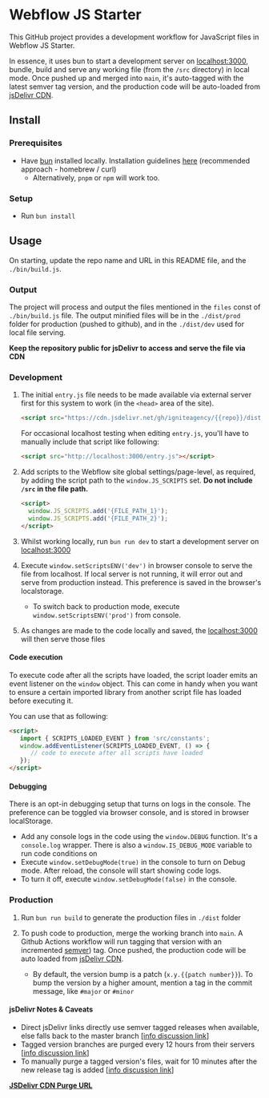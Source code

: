 # Webflow JS Starter

This GitHub project provides a development workflow for JavaScript files in Webflow JS Starter.

In essence, it uses bun to start a development server on [localhost:3000](http://localhost:3000), bundle, build and serve any working file (from the `/src` directory) in local mode. Once pushed up and merged into `main`, it's auto-tagged with the latest semver tag version, and the production code will be auto-loaded from [jsDelivr CDN](https://www.jsdelivr.com/).

## Install

### Prerequisites

- Have [bun](https://bun.sh/) installed locally. Installation guidelines [here](https://bun.sh/docs/installation) (recommended approach - homebrew / curl)
   - Alternatively, `pnpm` or `npm` will work too.

### Setup

- Run `bun install`

## Usage

On starting, update the repo name and URL in this README file, and the `./bin/build.js`.

### Output

The project will process and output the files mentioned in the `files` const of `./bin/build.js` file. The output minified files will be in the `./dist/prod` folder for production (pushed to github), and in the `./dist/dev` used for local file serving.

**Keep the repository public for jsDelivr to access and serve the file via CDN**

### Development

1. The initial `entry.js` file needs to be made available via external server first for this system to work (in the `<head>` area of the site).

   ```html
   <script src="https://cdn.jsdelivr.net/gh/igniteagency/{{repo}}/dist/prod/entry.js"></script>
   ```

   For occasional localhost testing when editing `entry.js`, you'll have to manually include that script like following:
   ```html
   <script src="http://localhost:3000/entry.js"></script>
   ```

2. Add scripts to the Webflow site global settings/page-level, as required, by adding the script path to the `window.JS_SCRIPTS` set. **Do not include `/src` in the file path.**

   ```html
   <script>
     window.JS_SCRIPTS.add('{FILE_PATH_1}');
     window.JS_SCRIPTS.add('{FILE_PATH_2}');
   </script>
   ```

3. Whilst working locally, run `bun run dev` to start a development server on [localhost:3000](http://localhost:3000)

4. Execute `window.setScriptsENV('dev')` in browser console to serve the file from localhost. If local server is not running, it will error out and serve from production instead. This preference is saved in the browser's localstorage.

   - To switch back to production mode, execute `window.setScriptsENV('prod')` from console.

5. As changes are made to the code locally and saved, the [localhost:3000](http://localhost:3000) will then serve those files

#### Code execution

To execute code after all the scripts have loaded, the script loader emits an event listener on the `window` object. This can come in handy when you want to ensure a certain imported library from another script file has loaded before executing it.

You can use that as following:

   ```html
   <script>
      import { SCRIPTS_LOADED_EVENT } from 'src/constants';
      window.addEventListener(SCRIPTS_LOADED_EVENT, () => {
         // code to execute after all scripts have loaded
      });
   </script>
   ```

#### Debugging

There is an opt-in debugging setup that turns on logs in the console. The preference can be toggled via browser console, and is stored in browser localStorage.

- Add any console logs in the code using the `window.DEBUG` function. It's a `console.log` wrapper. There is also a `window.IS_DEBUG_MODE` variable to run code conditions on
- Execute `window.setDebugMode(true)` in the console to turn on Debug mode. After reload, the console will start showing code logs.
- To turn it off, execute `window.setDebugMode(false)` in the console.

### Production

1. Run `bun run build` to generate the production files in `./dist` folder

2. To push code to production, merge the working branch into `main`. A Github Actions workflow will run tagging that version with an incremented [semver](https://semver.org/)) tag. Once pushed, the production code will be auto loaded from [jsDelivr CDN](https://www.jsdelivr.net/).
   - By default, the version bump is a patch (`x.y.{{patch number}}`). To bump the version by a higher amount, mention a tag in the commit message, like `#major` or `#minor`

#### jsDelivr Notes & Caveats

- Direct jsDelivr links directly use semver tagged releases when available, else falls back to the master branch [[info discussion link](https://github.com/jsdelivr/jsdelivr/issues/18376#issuecomment-1046876129)]
- Tagged version branches are purged every 12 hours from their servers [[info discussion link](https://github.com/jsdelivr/jsdelivr/issues/18376#issuecomment-1046918481)]
- To manually purge a tagged version's files, wait for 10 minutes after the new release tag is added [[info discussion link](https://github.com/jsdelivr/jsdelivr/issues/18376#issuecomment-1047040896)]

[**JSDelivr CDN Purge URL**](https://www.jsdelivr.com/tools/purge)
